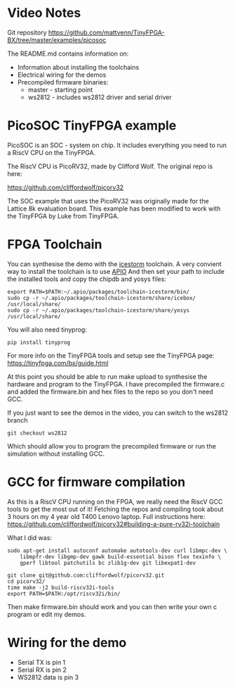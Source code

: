 # Video Notes

Git repository https://github.com/mattvenn/TinyFPGA-BX/tree/master/examples/picosoc

The README.md contains information on:

* Information about installing the toolchains
* Electrical wiring for the demos 
* Precompiled firmware binaries:
	* master - starting point
	* ws2812 - includes ws2812 driver and serial driver

# PicoSOC TinyFPGA example

PicoSOC is an SOC - system on chip. It includes everything you need to 
run a RiscV CPU on the TinyFPGA.

The RiscV CPU is PicoRV32, made by Clifford Wolf. The original repo is here:

https://github.com/cliffordwolf/picorv32

The SOC example that uses the PicoRV32 was originally made for the Lattice 8k evaluation
board. This example has been modified to work with the TinyFPGA by Luke from TinyFPGA.

# FPGA Toolchain

You can synthesise the demo with the [icestorm](http://www.clifford.at/icestorm/) toolchain.
A very convient way to install the toolchain is to use [APIO](https://github.com/FPGAwars/apio)
And then set your path to include the installed tools and copy the chipdb and yosys files:

	export PATH=$PATH:~/.apio/packages/toolchain-icestorm/bin/
	sudo cp -r ~/.apio/packages/toolchain-icestorm/share/icebox/ /usr/local/share/
	sudo cp -r ~/.apio/packages/toolchain-icestorm/share/yosys /usr/local/share/


You will also need tinyprog:

	pip install tinyprog

For more info on the TinyFPGA tools and setup see the TinyFPGA page: https://tinyfpga.com/bx/guide.html

At this point you should be able to run make upload to synthesise the hardware and program to the TinyFPGA.
I have precompiled the firmware.c and added the firmware.bin and hex files to the repo so you don't need GCC.

If you just want to see the demos in the video, you can switch to the ws2812 branch

	git checkout ws2812

Which should allow you to program the precompiled firmware or run the simulation without installing GCC.

# GCC for firmware compilation

As this is a RiscV CPU running on the FPGA, we really need the RiscV GCC tools to get the most out of it!
Fetching the repos and compiling took about 3 hours on my 4 year old T400 Lenovo laptop. Full instructions
here: https://github.com/cliffordwolf/picorv32#building-a-pure-rv32i-toolchain

What I did was:

	sudo apt-get install autoconf automake autotools-dev curl libmpc-dev \
		libmpfr-dev libgmp-dev gawk build-essential bison flex texinfo \
		gperf libtool patchutils bc zlib1g-dev git libexpat1-dev

	git clone git@github.com:cliffordwolf/picorv32.git
	cd picorv32/
	time make -j2 build-riscv32i-tools
	export PATH=$PATH:/opt/riscv32i/bin/

Then make firmware.bin should work and you can then write your own c program or edit my demos.

# Wiring for the demo

* Serial TX is pin 1
* Serial RX is pin 2
* WS2812 data is pin 3
